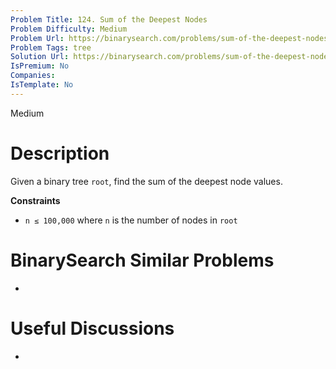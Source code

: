 ```yaml
---
Problem Title: 124. Sum of the Deepest Nodes
Problem Difficulty: Medium
Problem Url: https://binarysearch.com/problems/sum-of-the-deepest-nodes/
Problem Tags: tree
Solution Url: https://binarysearch.com/problems/sum-of-the-deepest-nodes/solutions/
IsPremium: No
Companies: 
IsTemplate: No
---
```


<span style="color: ;">Medium</span>

# Description

Given a binary tree `root`, find the sum of the deepest node values.

**Constraints**
- `n ≤ 100,000` where `n` is the number of nodes in `root`

# BinarySearch Similar Problems

- []()

# Useful Discussions

- []()
